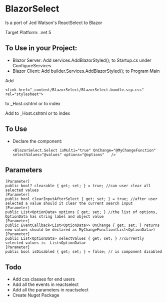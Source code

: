 # BlazorSelect
Is a port of Jed Watson's ReactSelect to Blazor

Target Platform: .net 5

## To Use in your Project:
- Blazor Server: Add services.AddBlazorStyled(); to Startup.cs under ConfigureServices 
- Blazor Client: Add builder.Services.AddBlazorStyled(); to Program Main

Add 

    <link href="_content/BlazorSelect/BlazorSelect.bundle.scp.css" rel="stylesheet"> 
    
to _Host.cshtml or to index

Add <script src="_content/BlazorSelect/BlazorSelect.js"></script> to _Host.cshtml or to index


## To Use
- Declare the component:
    
    `<BlazorSelect.Select isMulti="true" OnChange="@MyChangeFunction" selectValues="@values" options="@options"   />`


## Parameters
    [Parameter]
    public bool? clearable { get; set; } = true; //can user clear all selected values
    [Parameter]
    public bool clearInputAfterSelect { get; set; } = true; //after user selected a value should it clear the current search input
    [Parameter]
    public List<OptionData> options { get; set; } //the list of options, OptionData has string label and object value
    [Parameter]
    public EventCallback<List<OptionData>> OnChange { get; set; } returns new values should be declared as MyChangeFunction(List<OptionData>)
    [Parameter]
    public List<OptionData> selectValues { get; set; } //currently selected values is  List<OptionData>
    [Parameter]
    public bool isDisabled { get; set; } = false; // is component disabled



## Todo

- Add css classes for end users 
- Add all the events in reactselect
- Add all the parameters in reactselect
- Create Nuget Package



